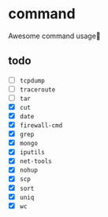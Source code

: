 # command
Awesome command usage:bow:

## todo
- [ ] `tcpdump`
- [ ] `traceroute`
- [ ] `tar`
- [x] `cut`
- [x] `date`
- [x] `firewall-cmd`
- [x] `grep`
- [x] `mongo`
- [x] `iputils`
- [x] `net-tools`
- [x] `nohup`
- [x] `scp`
- [x] `sort`
- [x] `uniq`
- [x] `wc`

<!--stackedit_data:
eyJoaXN0b3J5IjpbLTE5NTQwMDQzNjFdfQ==
-->